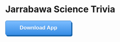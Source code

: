 <html>
<head>

<style>
.myButton {
	box-shadow: 3px 4px 0px 0px #1564ad;
	background:linear-gradient(to bottom, #79bbff 5%, #378de5 100%);
	background-color:#79bbff;
	border-radius:5px;
	border:1px solid #337bc4;
	display:inline-block;
	cursor:pointer;
	color:#ffffff;
	font-family:Arial;
	font-size:17px;
	font-weight:bold;
	padding:12px 44px;
	text-decoration:none;
	text-shadow:0px 1px 0px #528ecc;
}
.myButton:hover {
	background:linear-gradient(to bottom, #378de5 5%, #79bbff 100%);
	background-color:#378de5;
}
.myButton:active {
	position:relative;
	top:1px;
}

        
</style>
</head>
<body>
<h1>Jarrabawa Science Trivia</h1>
<a href="https://github.com/Mahmudqosim/DevVar/blob/master/img/JarraBawa.apk" class="myButton">Download App</a>

</body>
</html>
